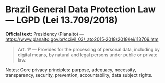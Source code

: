 # Brazil General Data Protection Law — LGPD (Lei 13.709/2018)

**Official text:** Presidency (Planalto) — https://www.planalto.gov.br/ccivil_03/_ato2015-2018/2018/lei/l13709.htm

> Art. 1º — Provides for the processing of personal data, including by digital means, by natural and legal persons under public or private law.

Notes: Core privacy principles: purpose, adequacy, necessity, transparency, security, prevention, accountability, data subject rights.
